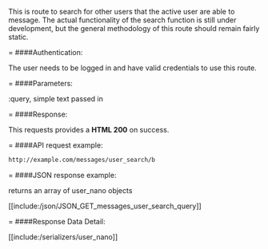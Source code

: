 <!-- --- title: GET /messages/user_search/:query -->

This is route to search for other users that the active user are able to message. The actual functionality of the search function is still under development, but the general methodology of this route should remain fairly static.

=
####Authentication:

The user needs to be logged in and have valid credentials to use this route.

=
####Parameters:

:query, simple text passed in

=
####Response:

This requests provides a <strong>HTML 200</strong> on success.

=
####API request example:
```html
http://example.com/messages/user_search/b
```

=
####JSON response example:

returns an array of user_nano objects

[[include:/json/JSON_GET_messages_user_search_query]]

=
####Response Data Detail:

[[include:/serializers/user_nano]]